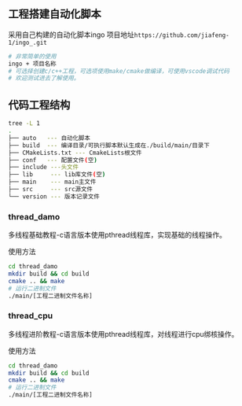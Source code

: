 <!--
 * @Descripttion: 
 * @Author: Jia Feng
 * @version: 
 * @Date: 2022-10-23 18:57:56
 * @LastEditors: Jia Feng
 * @LastEditTime: 2022-10-23 19:40:28
-->
## 工程搭建自动化脚本
采用自己构建的自动化脚本ingo
项目地址`https://github.com/jiafeng-1/ingo_.git`

```bash
# 非常简单的使用
ingo + 项目名称
# 可选择创建c/c++工程，可选项使用make/cmake做编译，可使用vscode调试代码
# 欢迎测试进去了解使用。
```

## 代码工程结构
```bash
tree -L 1
.
├── auto   --- 自动化脚本
├── build  --- 编译目录/可执行脚本默认生成在./build/main/目录下
├── CMakeLists.txt --- CmakeLists根文件
├── conf   --- 配置文件(空)
├── include ---头文件
├── lib     --- lib库文件(空)    
├── main    --- main主文件
├── src     --- src源文件
└── version --- 版本记录文件

```
### thread_damo
多线程基础教程-c语言版本使用pthread线程库，实现基础的线程操作。

使用方法 
```bash
cd thread_damo
mkdir build && cd build 
cmake .. && make
# 运行二进制文件
./main/[工程二进制文件名称]
```

### thread_cpu
多线程进阶教程-c语言版本使用pthread线程库，对线程进行cpu绑核操作。

使用方法 
```bash
cd thread_damo
mkdir build && cd build 
cmake .. && make
# 运行二进制文件
./main/[工程二进制文件名称]
```